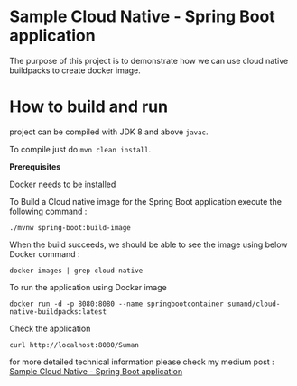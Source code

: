 # Sample Cloud Native  - Spring Boot application
The purpose of this project is to demonstrate how we can use cloud native buildpacks to create docker image.

# How to build and run

project can be compiled with JDK 8 and above `javac`.

To compile just do `mvn clean install`.

**Prerequisites**

Docker needs to be installed

To Build a Cloud native image for the Spring Boot application execute the following command :
```
./mvnw spring-boot:build-image
```
When the build succeeds, we should be able to see the image using below Docker command :
```
docker images | grep cloud-native
```
To run the application using Docker image 
```
docker run -d -p 8080:8080 --name springbootcontainer sumand/cloud-native-buildpacks:latest
```

Check the application
```
curl http://localhost:8080/Suman
```

for more detailed technical information please check my medium post :
[Sample Cloud Native  - Spring Boot application](https://medium.com/@dassum/creating-a-docker-image-using-cloud-native-buildpacks-in-spring-boot-19ff81b5209d)

